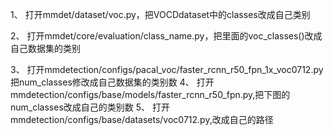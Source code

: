 








1、
打开mmdet/dataset/voc.py，把VOCDdataset中的classes改成自己类别

2、
打开mmdet/core/evaluation/class_name.py，把里面的voc_classes()改成自己数据集的类别

3、
打开mmdetection/configs/pacal_voc/faster_rcnn_r50_fpn_1x_voc0712.py把num_classes修改成自己数据集的类别数
4、
打开mmdetection/configs/base/models/faster_rcnn_r50_fpn.py,把下图的num_classes改成自己的类别数
5、
打开mmdetection/configs/base/datasets/voc0712.py,改成自己的路径
